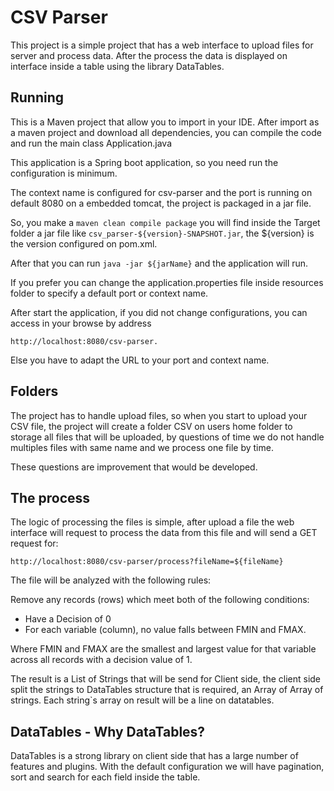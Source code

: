 # CSV Parser
This project is a simple project that has a web interface to upload
files for server and process data.
After the process the data is displayed on interface inside a table
using the library DataTables.

## Running

This is a Maven project that allow you to import in your IDE.
After import as a maven project and download all dependencies,
you can compile the code and run the main class Application.java

This application is a Spring boot application, so you need run the
configuration is minimum.

The context name is configured for csv-parser and the port is running
on default 8080 on a embedded tomcat, the project is packaged in a jar file.

So, you make a ```maven clean compile package``` you will find inside the Target folder
a jar file like ```csv_parser-${version}-SNAPSHOT.jar```, the ${version} is the 
version configured on pom.xml.

After that you can run ``java -jar ${jarName}`` and the application will
run.

If you prefer you can change the application.properties file inside
resources folder to specify a default port or context name.

After start the application, if you did not change configurations, you can access in your browse by address 

    http://localhost:8080/csv-parser.
    
Else you have to adapt the URL to your port and context name.

## Folders

The project has to handle upload files, so when you start to upload your CSV file,
the project will create a folder CSV on users home folder to storage all files
that will be uploaded, by questions of time we do not handle multiples files with same name
and we process one file by time.

These questions are improvement that would be developed.

## The process

The logic of processing the files is simple, after upload a file
the web interface will request to process the data from this file and will send
a GET request for:

    http://localhost:8080/csv-parser/process?fileName=${fileName}

The file will be analyzed with the following rules:

Remove any records (rows) which meet both of the following conditions:

*	Have a Decision of 0
*	For each variable (column), no value falls between FMIN and FMAX.

Where FMIN and FMAX are the smallest and largest value for that variable across all records with a decision value of 1.

The result is a List of Strings that will be send for Client side,
the client side split the strings to DataTables structure that is required, an Array of Array of strings.
Each string`s array on result will be a line on datatables.

## DataTables - Why DataTables?

DataTables is a strong library on client side that has a large number of features and plugins.
With the default configuration we will have pagination, sort and search for each field inside the table.







